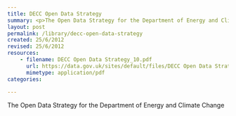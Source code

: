 ```yaml
---
title: DECC Open Data Strategy
summary: <p>The Open Data Strategy for the Department of Energy and Climate Change</p>
layout: post
permalink: /library/decc-open-data-strategy
created: 25/6/2012
revised: 25/6/2012
resources:
    - filename: DECC Open Data Strategy_10.pdf
      url: https://data.gov.uk/sites/default/files/DECC Open Data Strategy_10.pdf
      mimetype: application/pdf
categories:

---
```


<p>The Open Data Strategy for the Department of Energy and Climate Change</p>

